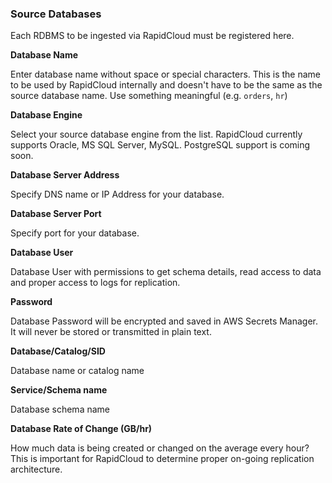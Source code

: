 ### Source Databases

Each RDBMS to be ingested via RapidCloud must be registered here.

**Database Name**

Enter database name without space or special characters. This is the name to be used by RapidCloud internally and doesn't have to be the same as the source database name. Use something meaningful (e.g. `orders`, `hr`)

**Database Engine**

Select your source database engine from the list. RapidCloud currently supports Oracle, MS SQL Server, MySQL. PostgreSQL support is coming soon.

**Database Server Address**

Specify DNS name or IP Address for your database.

**Database Server Port**

Specify port for your database.

**Database User**

Database User with permissions to get schema details, read access to data and proper access to logs for replication.

**Password**

Database Password will be encrypted and saved in AWS Secrets Manager. It will never be stored or transmitted in plain text.

**Database/Catalog/SID**

Database name or catalog name 

**Service/Schema name**

Database schema name

**Database Rate of Change (GB/hr)**

How much data is being created or changed on the average every hour? This is important for RapidCloud to determine proper on-going replication architecture.